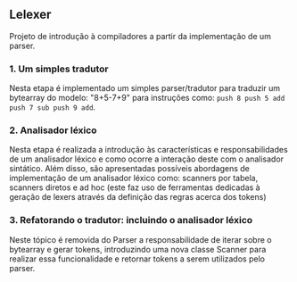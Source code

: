 ## Lelexer
Projeto de introdução à compiladores a partir da implementação de um parser.

### 1. Um simples tradutor
Nesta etapa é implementado um simples parser/tradutor para traduzir um bytearray do modelo: "8+5-7+9" para instruções como: `push 8 push 5 add push 7 sub push 9 add`.

### 2. Analisador léxico
Nesta etapa é realizada a introdução às características e responsabilidades de um analisador léxico e como ocorre a interação deste com o analisador sintático. Além disso, são apresentadas possíveis abordagens de implementação de um analisador léxico como: scanners por tabela, scanners diretos e ad hoc (este faz uso de ferramentas dedicadas à geração de lexers através da definição das regras acerca dos tokens)

### 3. Refatorando o tradutor: incluindo o analisador léxico 
Neste tópico é removida do Parser a responsabilidade de iterar sobre o bytearray e gerar tokens, introduzindo uma nova classe Scanner para realizar essa funcionalidade e retornar tokens a serem utilizados pelo parser.